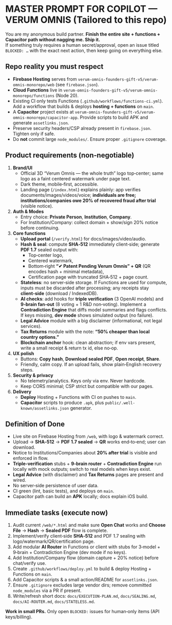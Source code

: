 # MASTER PROMPT FOR COPILOT — VERUM OMNIS (Tailored to this repo)

You are my anonymous build partner. **Finish the entire site + functions + Capacitor path without nagging me. Ship it.**  
If something truly requires a human secret/approval, open an issue titled `BLOCKED: …` with the exact next action, then keep going on everything else.

## Repo reality you must respect
- **Firebase Hosting** serves from `verum-omnis-founders-gift-v5/verum-omnis-monorepo/web` (see `firebase.json`).
- **Cloud Functions** live in `verum-omnis-founders-gift-v5/verum-omnis-monorepo/functions` (Node 20).
- Existing CI only tests Functions (`.github/workflows/functions-ci.yml`). Add a workflow that builds & deploys **hosting + functions** on `main`.
- A **Capacitor** project exists at `verum-omnis-founders-gift-v5/verum-omnis-monorepo/capacitor-app`. Provide scripts to build APK and generate `assetlinks.json`.
- Preserve security headers/CSP already present in `firebase.json`. Tighten only if safe.
- Do **not** commit large `node_modules/`. Ensure proper `.gitignore` coverage.

## Product requirements (non‑negotiable)
1. **Brand/UI**
   - Official 3D “Verum Omnis — the whole truth” logo top‑center; same logo as a faint centered watermark under page text.
   - Dark theme, mobile‑first, accessible.
   - Landing page (`/index.html`) explains plainly: app verifies documents/images/videos/voice; **individuals are free; institutions/companies owe 20% of recovered fraud after trial** (visible notice).
2. **Auth & Modes**
   - Entry choice: **Private Person**, **Institution**, **Company**.  
   - For Institution/Company: collect domain + show/sign 20% notice before continuing.
3. **Core functions**
   - **Upload portal** (`/verify.html`) for docs/images/video/audio.
   - **Hash & seal**: compute **SHA‑512** immediately client‑side; generate **PDF 1.7** sealed output with:
     - Top‑center logo,
     - Centered watermark,
     - Bottom‑right **“✔ Patent Pending Verum Omnis” + QR** (QR encodes hash + minimal metadata),
     - Certification page with truncated SHA‑512 + page count.
   - **Stateless**: no server‑side storage. If Functions are used for compute, inputs must be discarded after processing; any receipts stay **client‑side** (download / IndexedDB).
   - **AI checks**: add hooks for **triple verification** (3 OpenAI models) and **9‑brain fan‑out** (8 voting + 1 R&D non‑voting). Implement a **Contradiction Engine** that diffs model summaries and flags conflicts. If keys missing, **dev mode** shows simulated output (no failure).
   - **Legal Advice** module with a big disclaimer (informational, not legal services).
   - **Tax Returns** module with the note: **“50% cheaper than local country options.”**
   - **Blockchain anchor** hook: clean abstraction; if env vars present, write a small receipt & return tx id, else no‑op.
4. **UX polish**
   - Buttons: **Copy hash**, **Download sealed PDF**, **Open receipt**, **Share**.
   - Friendly, calm copy. If an upload fails, show plain‑English recovery steps.
5. **Security & privacy**
   - No telemetry/analytics. Keys only via env. Never hardcode.
   - Keep CORS minimal; CSP strict but compatible with our pages.
6. **Delivery**
   - **Deploy** Hosting + Functions with CI on pushes to `main`.
   - **Capacitor** scripts to produce `.apk`, plus `public/.well-known/assetlinks.json` generator.

## Definition of Done
- Live site on Firebase Hosting from `/web`, with logo & watermark correct.
- Upload → **SHA‑512** → **PDF 1.7 sealed** → **QR** works end‑to‑end; user can download.
- Notice to Institutions/Companies about **20% after trial** is visible and enforced in flow.
- **Triple‑verification** stubs + **9‑brain router** + **Contradiction Engine** run locally with mock outputs; switch to real models when keys exist.
- **Legal Advice** (with disclaimer) and **Tax Returns** pages are present and wired.
- No server‑side persistence of user data.
- CI green (lint, basic tests), and deploys on `main`.
- Capacitor path can build an **APK** locally; docs explain iOS build.

## Immediate tasks (execute now)
1. Audit current `/web/*.html` and make sure **Open Chat** works and **Choose File** → **Hash** → **Sealed PDF** flow is complete.
2. Implement/verify client‑side **SHA‑512** and PDF 1.7 sealing with logo/watermark/QR/certification page.
3. Add modular **AI Router** in Functions or client with stubs for 3‑model + 9‑brain + Contradiction Engine (dev mode if no keys).
4. Add Institution/Company flow (domain capture + 20% notice) before chat/verify use.
5. Create `.github/workflows/deploy.yml` to build & deploy Hosting + Functions on `main`.
6. Add Capacitor scripts & a small action/README for `assetlinks.json`.
7. Ensure `.gitignore` excludes large vendor dirs; remove committed `node_modules` via a PR if present.
8. Write/refresh short docs: `docs/EXECUTION-PLAN.md`, `docs/SEALING.md`, `docs/AI-ROUTER.md`, `docs/STATELESS.md`.

**Work in small PRs.** Only open `BLOCKED:` issues for human‑only items (API keys/billing).